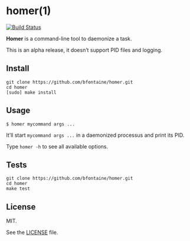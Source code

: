 # homer(1)

[![Build Status](https://travis-ci.org/bfontaine/homer.svg?branch=master)](https://travis-ci.org/bfontaine/homer)

**Homer** is a command-line tool to daemonize a task.

This is an alpha release, it doesn’t support PID files and logging.

## Install

    git clone https://github.com/bfontaine/homer.git
    cd homer
    [sudo] make install

## Usage

    $ homer mycommand args ...

It’ll start `mycommand args ...` in a daemonized processus and print its PID.

Type `homer -h` to see all available options.

## Tests

    git clone https://github.com/bfontaine/homer.git
    cd homer
    make test

## License

MIT.

See the [LICENSE][] file.

[LICENSE]: https://github.com/bfontaine/homer/blob/master/LICENSE
